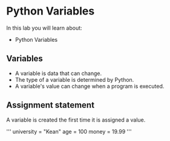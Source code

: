 # Python Variables

In this lab you will learn about:

- Python Variables

## Variables

- A variable is data that can change.
- The type of a variable is determined by Python.
- A variable's value can change when a program is executed.

## Assignment statement

A variable is created the first time it is assigned a value.

'''
university = "Kean"
age = 100
money = 19.99
'''
